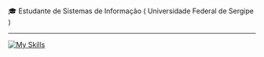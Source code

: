 
<p>🎓 Estudante de Sistemas de Informação ( Universidade Federal de Sergipe ) </p>
<hr>

[![My Skills](https://skillicons.dev/icons?i=go,java,spring,postman,mongodb,postgresql,git)](https://skillicons.dev)
<!-- aws,docker -->
